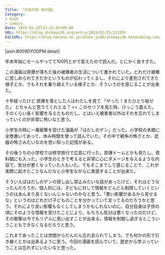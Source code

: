```yaml
---
Title: 「夕凪の街 桜の国」
Category:
- book
- comics
Date: 2015-01-25T22:32:03+09:00
URL: https://blog.shibayu36.org/entry/2015/01/25/223203
EditURL: https://blog.hatena.ne.jp/shiba_yu36/shibayu36.hatenablog.com/atom/entry/8454420450081376949
---
```


[asin:B009DYODPM:detail]

年末年始にセールやってて100円とかで変えたので読んだ。とにかく良すぎた。

この漫画は原爆が落ちた後の被爆者の生活について書かれていた。どれだけ被曝に苦しめられてきたかというものが伝わってくるし、それにより差別されてきた様子とか、でもそれを乗り越えている様子とか、そういうのを感じることが出来た。

>>
十年経ったけど
原爆を落とした人はわたしを見て
「やった！またひとり殺せた」
とちゃんと思うてくれとる？
<<
このセリフを見た時、けっこう震えた。そのくらい長く影響を与えたものだし、とはいえ被害者以外はそれを忘れてしまっていくのが非常に怖いなと思う。


小学生の時に一番衝撃を受けた漫画が「はだしのゲン」だった。小学校の本棚に全巻置いてあって、休み時間を使って読んでいた。その中で戦争の怖さとか、武器の怖さみたいなのを思い知った記憶がある。

その後うちの小学校では修学旅行で広島に行った。原爆ドームとかも見たし、資料館にも入った。小学生のときで考えると非常に心にダメージを与えるような内容で、気分が悪くなっていた人もいた。でもそこまでして感じることで、これが実際に起きたことなんだなと小学生ながらに実感することが出来た。

そういえばはだしのゲンの貸し出し禁止みたいな話があったけど、それはどうなったんだろうか。個人的には、子どもに対して情報をどんどん制限していくというのはあんまり良くないんじゃないのかなと思う。「悪い影響があるから見せるな」というのはどれだけ子どものことを分かっていて言ってるのだろうかと思う。それにより良い影響もなくしてしまうかもしれないのに。自分自身は子供の頃にそのような情報を受けたことにより、もちろん気分は悪くなったのだけど、その衝撃は今でもリアルに思い出すことが出来る。情報を制御し過ぎるとこういうこともできなくなるだろうと思う。


これまであったことは世間からだんだん忘れ去られてしまう。でも何かの形で引き継ぐとかは出来るように思う。今回の漫画を読んでいて、歴史から学ぶっていうことは忘れずにいたいなと思った。
